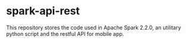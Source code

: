 # spark-api-rest
This repository stores the code used in Apache Spark 2.2.0, an utilitary python script and the restful API for mobile app.
